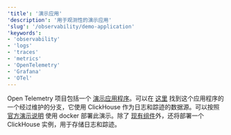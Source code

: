 ```yaml
---
'title': '演示应用'
'description': '用于观测性的演示应用'
'slug': '/observability/demo-application'
'keywords':
- 'observability'
- 'logs'
- 'traces'
- 'metrics'
- 'OpenTelemetry'
- 'Grafana'
- 'OTel'
---
```




Open Telemetry 项目包括一个 [演示应用程序](https://opentelemetry.io/docs/demo/)。可以在 [这里](https://github.com/ClickHouse/opentelemetry-demo) 找到这个应用程序的一个经过维护的分支，它使用 ClickHouse 作为日志和踪迹的数据源。可以按照 [官方演示说明](https://opentelemetry.io/docs/demo/docker-deployment/) 使用 docker 部署此演示。除了 [现有组件](https://opentelemetry.io/docs/demo/collector-data-flow-dashboard/)外，还将部署一个 ClickHouse 实例，用于存储日志和踪迹。
